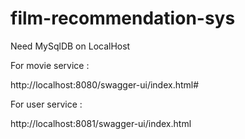 # film-recommendation-sys


Need MySqlDB on LocalHost


For movie service : 

http://localhost:8080/swagger-ui/index.html#

For user service : 

http://localhost:8081/swagger-ui/index.html
